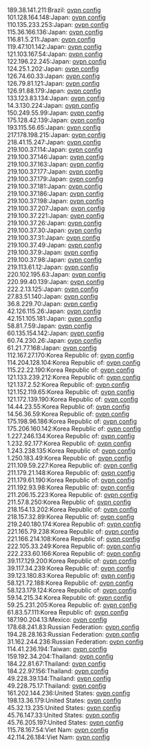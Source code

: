 189.38.141.211:Brazil: [ovpn config](vpn/189_38_141_211.ovpn)  
101.128.164.148:Japan: [ovpn config](vpn/101_128_164_148.ovpn)  
110.135.233.253:Japan: [ovpn config](vpn/110_135_233_253.ovpn)  
115.36.166.136:Japan: [ovpn config](vpn/115_36_166_136.ovpn)  
116.81.5.211:Japan: [ovpn config](vpn/116_81_5_211.ovpn)  
119.47.101.142:Japan: [ovpn config](vpn/119_47_101_142.ovpn)  
121.103.167.54:Japan: [ovpn config](vpn/121_103_167_54.ovpn)  
122.196.22.245:Japan: [ovpn config](vpn/122_196_22_245.ovpn)  
124.25.1.202:Japan: [ovpn config](vpn/124_25_1_202.ovpn)  
126.74.60.33:Japan: [ovpn config](vpn/126_74_60_33.ovpn)  
126.79.81.121:Japan: [ovpn config](vpn/126_79_81_121.ovpn)  
126.91.88.179:Japan: [ovpn config](vpn/126_91_88_179.ovpn)  
133.123.83.134:Japan: [ovpn config](vpn/133_123_83_134.ovpn)  
14.3.130.224:Japan: [ovpn config](vpn/14_3_130_224.ovpn)  
150.249.55.99:Japan: [ovpn config](vpn/150_249_55_99.ovpn)  
175.128.42.139:Japan: [ovpn config](vpn/175_128_42_139.ovpn)  
193.115.56.65:Japan: [ovpn config](vpn/193_115_56_65.ovpn)  
217.178.198.215:Japan: [ovpn config](vpn/217_178_198_215.ovpn)  
218.41.15.247:Japan: [ovpn config](vpn/218_41_15_247.ovpn)  
219.100.37.114:Japan: [ovpn config](vpn/219_100_37_114.ovpn)  
219.100.37.146:Japan: [ovpn config](vpn/219_100_37_146.ovpn)  
219.100.37.163:Japan: [ovpn config](vpn/219_100_37_163.ovpn)  
219.100.37.177:Japan: [ovpn config](vpn/219_100_37_177.ovpn)  
219.100.37.179:Japan: [ovpn config](vpn/219_100_37_179.ovpn)  
219.100.37.181:Japan: [ovpn config](vpn/219_100_37_181.ovpn)  
219.100.37.186:Japan: [ovpn config](vpn/219_100_37_186.ovpn)  
219.100.37.198:Japan: [ovpn config](vpn/219_100_37_198.ovpn)  
219.100.37.207:Japan: [ovpn config](vpn/219_100_37_207.ovpn)  
219.100.37.221:Japan: [ovpn config](vpn/219_100_37_221.ovpn)  
219.100.37.26:Japan: [ovpn config](vpn/219_100_37_26.ovpn)  
219.100.37.30:Japan: [ovpn config](vpn/219_100_37_30.ovpn)  
219.100.37.31:Japan: [ovpn config](vpn/219_100_37_31.ovpn)  
219.100.37.49:Japan: [ovpn config](vpn/219_100_37_49.ovpn)  
219.100.37.9:Japan: [ovpn config](vpn/219_100_37_9.ovpn)  
219.100.37.98:Japan: [ovpn config](vpn/219_100_37_98.ovpn)  
219.113.61.12:Japan: [ovpn config](vpn/219_113_61_12.ovpn)  
220.102.195.63:Japan: [ovpn config](vpn/220_102_195_63.ovpn)  
220.99.40.139:Japan: [ovpn config](vpn/220_99_40_139.ovpn)  
222.2.13.125:Japan: [ovpn config](vpn/222_2_13_125.ovpn)  
27.83.51.140:Japan: [ovpn config](vpn/27_83_51_140.ovpn)  
36.8.229.70:Japan: [ovpn config](vpn/36_8_229_70.ovpn)  
42.126.115.26:Japan: [ovpn config](vpn/42_126_115_26.ovpn)  
42.151.105.181:Japan: [ovpn config](vpn/42_151_105_181.ovpn)  
58.81.7.59:Japan: [ovpn config](vpn/58_81_7_59.ovpn)  
60.135.154.142:Japan: [ovpn config](vpn/60_135_154_142.ovpn)  
60.74.230.26:Japan: [ovpn config](vpn/60_74_230_26.ovpn)  
61.21.77.168:Japan: [ovpn config](vpn/61_21_77_168.ovpn)  
112.167.27.170:Korea Republic of: [ovpn config](vpn/112_167_27_170.ovpn)  
114.204.128.104:Korea Republic of: [ovpn config](vpn/114_204_128_104.ovpn)  
115.22.22.190:Korea Republic of: [ovpn config](vpn/115_22_22_190.ovpn)  
121.133.239.212:Korea Republic of: [ovpn config](vpn/121_133_239_212.ovpn)  
121.137.2.52:Korea Republic of: [ovpn config](vpn/121_137_2_52.ovpn)  
121.152.119.65:Korea Republic of: [ovpn config](vpn/121_152_119_65.ovpn)  
121.172.139.190:Korea Republic of: [ovpn config](vpn/121_172_139_190.ovpn)  
14.44.23.55:Korea Republic of: [ovpn config](vpn/14_44_23_55.ovpn)  
14.56.36.59:Korea Republic of: [ovpn config](vpn/14_56_36_59.ovpn)  
175.198.96.186:Korea Republic of: [ovpn config](vpn/175_198_96_186.ovpn)  
175.206.160.142:Korea Republic of: [ovpn config](vpn/175_206_160_142.ovpn)  
1.227.246.134:Korea Republic of: [ovpn config](vpn/1_227_246_134.ovpn)  
1.232.92.177:Korea Republic of: [ovpn config](vpn/1_232_92_177.ovpn)  
1.243.238.135:Korea Republic of: [ovpn config](vpn/1_243_238_135.ovpn)  
1.250.183.49:Korea Republic of: [ovpn config](vpn/1_250_183_49.ovpn)  
211.109.59.227:Korea Republic of: [ovpn config](vpn/211_109_59_227.ovpn)  
211.179.21.148:Korea Republic of: [ovpn config](vpn/211_179_21_148.ovpn)  
211.179.61.190:Korea Republic of: [ovpn config](vpn/211_179_61_190.ovpn)  
211.192.93.98:Korea Republic of: [ovpn config](vpn/211_192_93_98.ovpn)  
211.206.15.223:Korea Republic of: [ovpn config](vpn/211_206_15_223.ovpn)  
211.57.8.250:Korea Republic of: [ovpn config](vpn/211_57_8_250.ovpn)  
218.154.13.202:Korea Republic of: [ovpn config](vpn/218_154_13_202.ovpn)  
218.157.32.89:Korea Republic of: [ovpn config](vpn/218_157_32_89.ovpn)  
219.240.180.174:Korea Republic of: [ovpn config](vpn/219_240_180_174.ovpn)  
221.165.79.238:Korea Republic of: [ovpn config](vpn/221_165_79_238.ovpn)  
221.166.214.108:Korea Republic of: [ovpn config](vpn/221_166_214_108.ovpn)  
222.105.33.249:Korea Republic of: [ovpn config](vpn/222_105_33_249.ovpn)  
222.233.60.166:Korea Republic of: [ovpn config](vpn/222_233_60_166.ovpn)  
39.117.129.200:Korea Republic of: [ovpn config](vpn/39_117_129_200.ovpn)  
39.117.34.239:Korea Republic of: [ovpn config](vpn/39_117_34_239.ovpn)  
39.123.180.83:Korea Republic of: [ovpn config](vpn/39_123_180_83.ovpn)  
58.121.72.188:Korea Republic of: [ovpn config](vpn/58_121_72_188.ovpn)  
58.123.179.124:Korea Republic of: [ovpn config](vpn/58_123_179_124.ovpn)  
59.14.215.34:Korea Republic of: [ovpn config](vpn/59_14_215_34.ovpn)  
59.25.231.205:Korea Republic of: [ovpn config](vpn/59_25_231_205.ovpn)  
61.83.57.111:Korea Republic of: [ovpn config](vpn/61_83_57_111.ovpn)  
187.190.204.13:Mexico: [ovpn config](vpn/187_190_204_13.ovpn)  
178.68.241.83:Russian Federation: [ovpn config](vpn/178_68_241_83.ovpn)  
194.28.28.163:Russian Federation: [ovpn config](vpn/194_28_28_163.ovpn)  
31.162.244.236:Russian Federation: [ovpn config](vpn/31_162_244_236.ovpn)  
114.41.236.194:Taiwan: [ovpn config](vpn/114_41_236_194.ovpn)  
159.192.34.204:Thailand: [ovpn config](vpn/159_192_34_204.ovpn)  
184.22.81.67:Thailand: [ovpn config](vpn/184_22_81_67.ovpn)  
184.22.97.156:Thailand: [ovpn config](vpn/184_22_97_156.ovpn)  
49.228.39.134:Thailand: [ovpn config](vpn/49_228_39_134.ovpn)  
49.228.75.17:Thailand: [ovpn config](vpn/49_228_75_17.ovpn)  
161.202.144.236:United States: [ovpn config](vpn/161_202_144_236.ovpn)  
198.13.36.179:United States: [ovpn config](vpn/198_13_36_179.ovpn)  
45.32.13.235:United States: [ovpn config](vpn/45_32_13_235.ovpn)  
45.76.147.33:United States: [ovpn config](vpn/45_76_147_33.ovpn)  
45.76.205.197:United States: [ovpn config](vpn/45_76_205_197.ovpn)  
115.78.167.54:Viet Nam: [ovpn config](vpn/115_78_167_54.ovpn)  
42.114.26.184:Viet Nam: [ovpn config](vpn/42_114_26_184.ovpn)  
